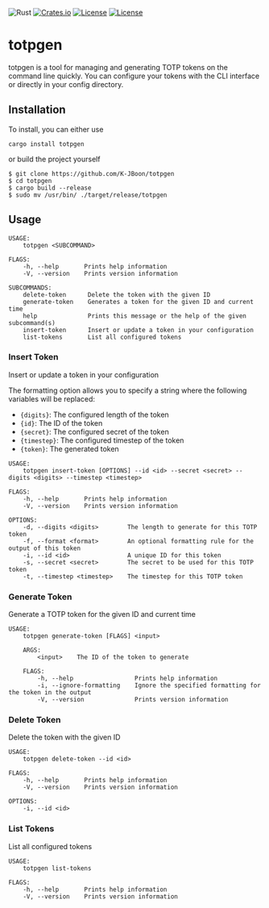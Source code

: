 ![Rust](https://github.com/K-JBoon/totpgen/workflows/Rust/badge.svg)
[![Crates.io](https://img.shields.io/crates/v/clap?style=flat-square)](https://crates.io/crates/totpgen)
[![License](https://img.shields.io/badge/license-Apache%202.0-blue?style=flat-square)](https://github.com/K-JBoon/totpgen/blob/master/LICENSE-APACHE)
[![License](https://img.shields.io/badge/license-MIT-blue?style=flat-square)](https://github.com/K-JBoon/totpgen/blob/master/LICENSE-MIT)


# totpgen

totpgen is a tool for managing and generating TOTP tokens on the command line quickly. You can
configure your tokens with the CLI interface or directly in your config directory.

## Installation

To install, you can either use

```
cargo install totpgen
```

or build the project yourself

```
$ git clone https://github.com/K-JBoon/totpgen
$ cd totpgen
$ cargo build --release
$ sudo mv /usr/bin/ ./target/release/totpgen
```

## Usage

```
USAGE:
    totpgen <SUBCOMMAND>

FLAGS:
    -h, --help       Prints help information
    -V, --version    Prints version information

SUBCOMMANDS:
    delete-token      Delete the token with the given ID
    generate-token    Generates a token for the given ID and current time
    help              Prints this message or the help of the given subcommand(s)
    insert-token      Insert or update a token in your configuration
    list-tokens       List all configured tokens
```

### Insert Token

Insert or update a token in your configuration

The formatting option allows you to specify a string where the following variables will be replaced:

- `{digits}`: The configured length of the token
- `{id}`: The ID of the token
- `{secret}`: The configured secret of the token
- `{timestep}`: The configured timestep of the token
- `{token}`: The generated token

```
USAGE:
    totpgen insert-token [OPTIONS] --id <id> --secret <secret> --digits <digits> --timestep <timestep>

FLAGS:
    -h, --help       Prints help information
    -V, --version    Prints version information

OPTIONS:
    -d, --digits <digits>        The length to generate for this TOTP token
    -f, --format <format>        An optional formatting rule for the output of this token
    -i, --id <id>                A unique ID for this token
    -s, --secret <secret>        The secret to be used for this TOTP token
    -t, --timestep <timestep>    The timestep for this TOTP token
```

### Generate Token

Generate a TOTP token for the given ID and current time

```
USAGE:
    totpgen generate-token [FLAGS] <input>

    ARGS:
        <input>    The ID of the token to generate

    FLAGS:
        -h, --help                 Prints help information
        -i, --ignore-formatting    Ignore the specified formatting for the token in the output
        -V, --version              Prints version information
```

### Delete Token

Delete the token with the given ID

```
USAGE:
    totpgen delete-token --id <id>

FLAGS:
    -h, --help       Prints help information
    -V, --version    Prints version information

OPTIONS:
    -i, --id <id>
```

### List Tokens

List all configured tokens

```
USAGE:
    totpgen list-tokens

FLAGS:
    -h, --help       Prints help information
    -V, --version    Prints version information
```
